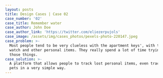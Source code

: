 ```yaml
---
layout: posts
title: Design Cases | Case 02
case_number: '02'
case_title: Remember water
case_author: John Doe
case_author_link: 'https://twitter.com/eliezerpujols'
case_image: /assets/img/cases_photos/pexels-photo-220147.jpeg
case_problem: >-
  Most people tend to be very clueless with the apartment keys', with their
  watch and other personal items. They really spend a lot of time trying to find
  those things.
case_solution: >-
  A platform that allows people to track lost personal items, even track their
  pets in a very simple way.
---
```


